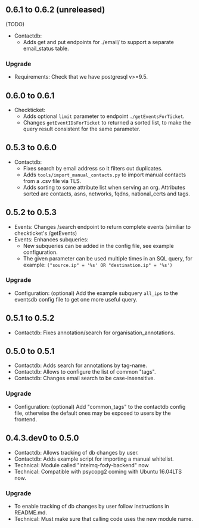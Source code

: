 ## 0.6.1 to 0.6.2 (unreleased)
(TODO)
 * Contactdb:
   * Adds get and put endpoints for ./email/ to support a separate
     email_status table.

### Upgrade
 * Requirements: Check that we have postgresql v>=9.5.


## 0.6.0 to 0.6.1

 * Checkticket:
   * Adds optional `limit` parameter to endpoint `./getEventsForTicket`.
   * Changes `getEventIDsForTicket` to returned a sorted list, to make
     the query result consistent for the same parameter.


## 0.5.3 to 0.6.0

 * Contactdb:
   * Fixes search by email address so it filters out duplicates.
   * Adds `tools/import_manual_contacts.py` to import manual contacts
     from a .csv file via TLS.
   * Adds sorting to some attribute list when serving an org. Attributes
     sorted are contacts, asns, networks, fqdns, national_certs and tags.


## 0.5.2 to 0.5.3

 * Events: Changes /search endpoint to return complete events (similiar to
     checkticket's /getEvents)
 * Events: Enhances subqueries:
   * New subqueries can be added in the config file, see example configuration.
   * The given parameter can be used multiple times in an SQL query,
     for example: `("source.ip" = '%s' OR "destination.ip" = '%s')`

### Upgrade
 * Configuration: (optional) Add the example subquery `all_ips` to the
     eventsdb config file to get one more useful query.


## 0.5.1 to 0.5.2

 * Contactdb: Fixes annotation/search for organisation\_annotations.


## 0.5.0 to 0.5.1

 * Contactdb: Adds search for annotations by tag-name.
 * Contactdb: Allows to configure the list of common "tags".
 * Contactdb: Changes email search to be case-insensitive.

### Upgrade
 * Configuration: (optional) Add "common\_tags" to the contactdb config file,
     otherwise the default ones may be exposed to users by the frontend.


## 0.4.3.dev0 to 0.5.0
 * Contactdb: Allows tracking of db changes by user.
 * Contactdb: Adds example script for importing a manual whitelist.
 * Technical: Module called "intelmq-fody-backend" now
 * Technical: Compatible with psycopg2 coming with Ubuntu 16.04LTS now.

### Upgrade
 * To enable tracking of db changes by user follow instructions in README.md.
 * Technical: Must make sure that calling code uses the new module name.
